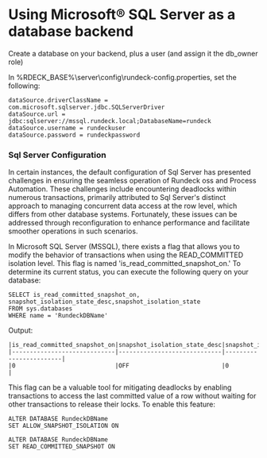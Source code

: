 # Using Microsoft&reg; SQL Server as a database backend

<!---
Original: http://support.rundeck.com/customer/en/portal/articles/2819414-install-rundeck-pro-team-launcher-on-windows
--->

Create a database on your backend, plus a user (and assign it the db_owner role)

In %RDECK_BASE%\\server\\config\\rundeck-config.properties, set the following:

```properties
dataSource.driverClassName = com.microsoft.sqlserver.jdbc.SQLServerDriver
dataSource.url = jdbc:sqlserver://mssql.rundeck.local;DatabaseName=rundeck
dataSource.username = rundeckuser
dataSource.password = rundeckpassword
```
### Sql Server Configuration

In certain instances, the default configuration of Sql Server has presented challenges in ensuring the seamless operation of Rundeck oss and Process Automation. These challenges include encountering deadlocks within numerous transactions, primarily attributed to Sql Server's distinct approach to managing concurrent data access at the row level, which differs from other database systems. Fortunately, these issues can be addressed through reconfiguration to enhance performance and facilitate smoother operations in such scenarios.

In Microsoft SQL Server (MSSQL), there exists a flag that allows you to modify the behavior of transactions when using the READ_COMMITTED isolation level. This flag is named 'is_read_committed_snapshot_on.' To determine its current status, you can execute the following query on your database:

```conf1
SELECT is_read_committed_snapshot_on, snapshot_isolation_state_desc,snapshot_isolation_state
FROM sys.databases
WHERE name = 'RundeckDBName'
```

Output:
```output
|is_read_committed_snapshot_on|snapshot_isolation_state_desc|snapshot_isolation_state|
|-----------------------------|-----------------------------|------------------------|
|0                            |OFF                          |0                       |
```

This flag can be a valuable tool for mitigating deadlocks by enabling transactions to access the last committed value of a row without waiting for other transactions to release their locks. To enable this feature:

```conf2
ALTER DATABASE RundeckDBName  
SET ALLOW_SNAPSHOT_ISOLATION ON  
  
ALTER DATABASE RundeckDBName  
SET READ_COMMITTED_SNAPSHOT ON  
```

